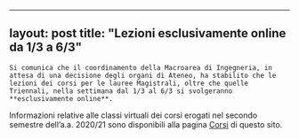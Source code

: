 
---
layout: post
title:  "Lezioni esclusivamente online da 1/3 a 6/3"
---
	Si comunica che il coordinamento della Macroarea di Ingegneria, in attesa di una decisione degli organi di Ateneo, ha stabilito che le lezioni dei corsi per le lauree Magistrali, oltre che quelle Triennali, nella settimana dal 1/3 al 6/3 si svolgeranno **esclusivamente online**. 

Informazioni relative alle classi virtuali dei corsi erogati nel secondo semestre dell’a.a. 2020/21 sono disponibili alla pagina [Corsi](http://inginformatica.uniroma2.it/index.php/corsi) di questo sito.